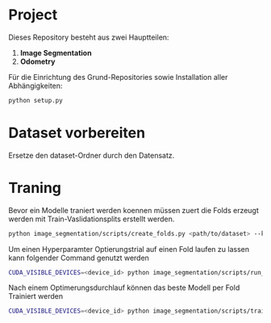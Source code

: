 # Project

Dieses Repository besteht aus zwei Hauptteilen:
1. **Image Segmentation**
2. **Odometry**

Für die Einrichtung des Grund-Repositories sowie Installation aller Abhängigkeiten:
```bash
python setup.py
```

# Dataset vorbereiten
Ersetze den dataset-Ordner durch den Datensatz. 

# Traning
Bevor ein Modelle traniert werden koennen müssen zuert die Folds erzeugt werden mit Train-Vaslidationsplits erstellt werden. 
```bash
python image_segmentation/scripts/create_folds.py <path/to/dataset> --k_folds <num_folds>
```
Um einen Hyperparamter Optierungstrial auf einen Fold laufen zu lassen kann folgender Command genutzt werden
```bash
CUDA_VISIBLE_DEVICES=<device_id> python image_segmentation/scripts/run_optimization.py <path/to/specific/fold> --num_iterations <num_iteration_optimizer>
```
Nach einem Optimerungsdurchlauf können das beste Modell per Fold Trainiert werden
```bash
CUDA_VISIBLE_DEVICES=<device_id> python image_segmentation/scripts/train_best.py <path/to/folds>
```



